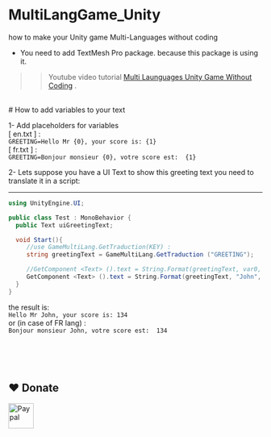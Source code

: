 # MultiLangGame_Unity
how to make your Unity game Multi-Languages without coding


  * You need to add TextMesh Pro package. because this package is using it.
  

 >> Youtube video tutorial [Multi Launguages Unity Game Without Coding](https://youtu.be/yvpPUTkQFM8) .

 <br>
# How to add variables to your text


1- Add placeholders for variables  <br>
[ en.txt ] : <br>
```GREETING=Hello Mr {0}, your score is: {1}``` <br>
[ fr.txt ] : <br>
```GREETING=Bonjour monsieur {0}, votre score est:  {1}``` <br>



2- Lets suppose you have a UI Text to show this greeting text
you need to translate it in a script:

-----
```c#
using UnityEngine.UI;

public class Test : MonoBehavior {
  public Text uiGreetingText;

  void Start(){
     //use GameMultiLang.GetTraduction(KEY) :
     string greetingText = GameMultiLang.GetTraduction ("GREETING");  

     //GetComponent <Text> ().text = String.Format(greetingText, var0, var1);
     GetComponent <Text> ().text = String.Format(greetingText, "John", 134);
  }
}
```
the result is: <br>
```Hello Mr John, your score is: 134``` <br>
or (in case of FR lang) : <br>
```Bonjour monsieur John, votre score est:  134```


<br><br>
<br>
## ❤️ Donate  
<a href="https://paypal.me/hamzaherbou" title="https://paypal.me/hamzaherbou" target="_blank"><img align="left" height="50" src="https://www.mediafire.com/convkey/72dc/iz78ys7vtfsl957zg.jpg" alt="Paypal"></a>
